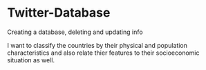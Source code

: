# Twitter-Database
Creating a database, deleting and updating info

I want to classify the countries by their physical and population characteristics and also relate thier features to their socioeconomic situation as well. 
